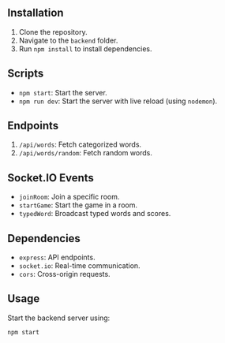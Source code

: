 
## Installation

1. Clone the repository.
2. Navigate to the `backend` folder.
3. Run `npm install` to install dependencies.

## Scripts

- `npm start`: Start the server.
- `npm run dev`: Start the server with live reload (using `nodemon`).

## Endpoints

1. `/api/words`: Fetch categorized words.
2. `/api/words/random`: Fetch random words.

## Socket.IO Events

- `joinRoom`: Join a specific room.
- `startGame`: Start the game in a room.
- `typedWord`: Broadcast typed words and scores.

## Dependencies

- `express`: API endpoints.
- `socket.io`: Real-time communication.
- `cors`: Cross-origin requests.

## Usage

Start the backend server using:
```bash
npm start
